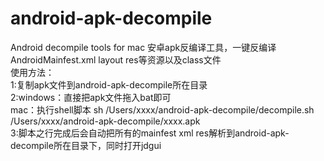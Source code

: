# android-apk-decompile
Android decompile tools for mac
安卓apk反编译工具，一键反编译AndroidMainfest.xml layout res等资源以及class文件  
使用方法：  
1:复制apk文件到android-apk-decompile所在目录  
2:windows：直接把apk文件拖入bat即可  
  mac：执行shell脚本 sh /Users/xxxx/android-apk-decompile/decompile.sh /Users/xxxx/android-apk-decompile/xxxx.apk   
3:脚本之行完成后会自动把所有的mainfest xml res解析到android-apk-decompile所在目录下，同时打开jdgui
